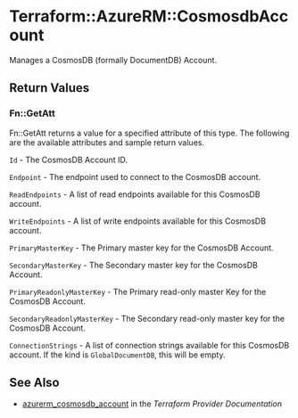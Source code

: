 # Terraform::AzureRM::CosmosdbAccount

Manages a CosmosDB (formally DocumentDB) Account.

## Return Values

### Fn::GetAtt

Fn::GetAtt returns a value for a specified attribute of this type. The following are the available attributes and sample return values.

`Id` - The CosmosDB Account ID.

`Endpoint` - The endpoint used to connect to the CosmosDB account.

`ReadEndpoints` - A list of read endpoints available for this CosmosDB account.

`WriteEndpoints` - A list of write endpoints available for this CosmosDB account.

`PrimaryMasterKey` - The Primary master key for the CosmosDB Account.

`SecondaryMasterKey` - The Secondary master key for the CosmosDB Account.

`PrimaryReadonlyMasterKey` - The Primary read-only master Key for the CosmosDB Account.

`SecondaryReadonlyMasterKey` - The Secondary read-only master key for the CosmosDB Account.

`ConnectionStrings` - A list of connection strings available for this CosmosDB account. If the kind is `GlobalDocumentDB`, this will be empty.

## See Also

* [azurerm_cosmosdb_account](https://www.terraform.io/docs/providers/azurerm/r/cosmosdb_account.html) in the _Terraform Provider Documentation_